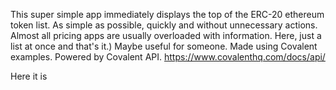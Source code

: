 
This super simple app immediately displays the top of the ERC-20 ethereum token list.
As simple as possible, quickly and without unnecessary actions.
Almost all pricing apps are usually overloaded with information.
Here, just a list at once and that's it.)
Maybe useful for someone.
Made using Covalent examples.
Powered by Covalent API.  https://www.covalenthq.com/docs/api/

Here it is


